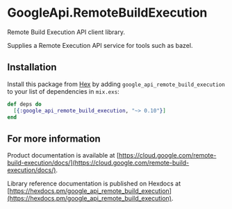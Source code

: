 # GoogleApi.RemoteBuildExecution

Remote Build Execution API client library.

Supplies a Remote Execution API service for tools such as bazel.

## Installation

Install this package from [Hex](https://hex.pm) by adding
`google_api_remote_build_execution` to your list of dependencies in `mix.exs`:

```elixir
def deps do
  [{:google_api_remote_build_execution, "~> 0.10"}]
end
```

## For more information

Product documentation is available at [https://cloud.google.com/remote-build-execution/docs/](https://cloud.google.com/remote-build-execution/docs/).

Library reference documentation is published on Hexdocs at
[https://hexdocs.pm/google_api_remote_build_execution](https://hexdocs.pm/google_api_remote_build_execution).
